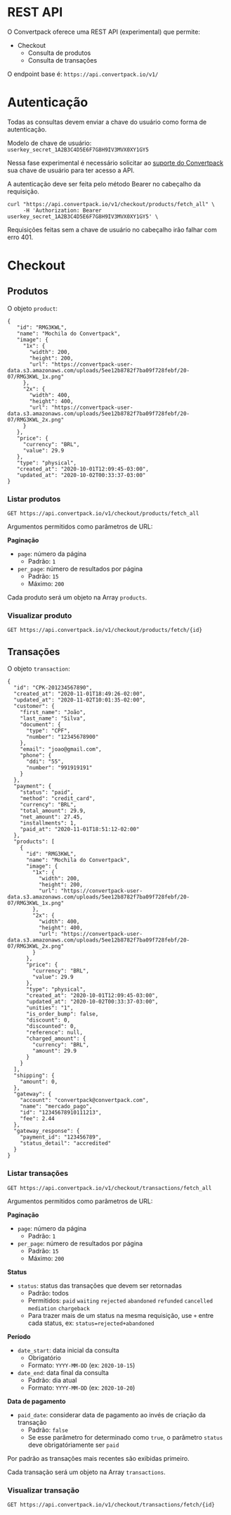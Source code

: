 # REST API

O Convertpack oferece uma REST API (experimental) que permite:

- Checkout
  - Consulta de produtos
  - Consulta de transações
  
O endpoint base é: `https://api.convertpack.io/v1/`

# Autenticação

Todas as consultas devem enviar a chave do usuário como forma de autenticação.

Modelo de chave de usuário: `userkey_secret_1A2B3C4D5E6F7G8H9IV3MVX0XY1GY5`

Nessa fase experimental é necessário solicitar ao [suporte do Convertpack](mailto:support@convertpack.io) sua chave de usuário para ter acesso a API.

A autenticação deve ser feita pelo método Bearer no cabeçalho da requisição.

```
curl "https://api.convertpack.io/v1/checkout/products/fetch_all" \
     -H 'Authorization: Bearer userkey_secret_1A2B3C4D5E6F7G8H9IV3MVX0XY1GY5' \
```

Requisições feitas sem a chave de usuário no cabeçalho irão falhar com erro 401.

# Checkout
## Produtos

O objeto `product`:
```
{
   "id": "RMG3KWL",
   "name": "Mochila do Convertpack",
   "image": {
     "1x": {
       "width": 200,
       "height": 200,
       "url": "https://convertpack-user-data.s3.amazonaws.com/uploads/5ee12b8782f7ba09f728febf/20-07/RMG3KWL_1x.png"
     },
     "2x": {
       "width": 400,
       "height": 400,
       "url": "https://convertpack-user-data.s3.amazonaws.com/uploads/5ee12b8782f7ba09f728febf/20-07/RMG3KWL_2x.png"
     }
   },
   "price": {
     "currency": "BRL",
     "value": 29.9
   },
   "type": "physical",
   "created_at": "2020-10-01T12:09:45-03:00",
   "updated_at": "2020-10-02T00:33:37-03:00"
}
```

### Listar produtos
```
GET https://api.convertpack.io/v1/checkout/products/fetch_all
```

Argumentos permitidos como parâmetros de URL:

**Paginação**
- `page`: número da página
  - Padrão: `1`
- `per_page`: número de resultados por página
  - Padrão: `15`
  - Máximo: `200`

Cada produto será um objeto na Array `products`.

### Visualizar produto
```
GET https://api.convertpack.io/v1/checkout/products/fetch/{id}
```

## Transações

O objeto `transaction`:

```
{
  "id": "CPK-201234567890",
  "created_at": "2020-11-01T18:49:26-02:00",
  "updated_at": "2020-11-02T10:01:35-02:00",
  "customer": {
    "first_name": "João",
    "last_name": "Silva",
    "document": {
      "type": "CPF",
      "number": "12345678900"
    },
    "email": "joao@gmail.com",
    "phone": {
      "ddi": "55",
      "number": "991919191"
    }
  },
  "payment": {
    "status": "paid",
    "method": "credit_card",
    "currency": "BRL",
    "total_amount": 29.9,
    "net_amount": 27.45,
    "installments": 1,
    "paid_at": "2020-11-01T18:51:12-02:00"
  },
  "products": [
    {
      "id": "RMG3KWL",
      "name": "Mochila do Convertpack",
      "image": {
        "1x": {
          "width": 200,
          "height": 200,
          "url": "https://convertpack-user-data.s3.amazonaws.com/uploads/5ee12b8782f7ba09f728febf/20-07/RMG3KWL_1x.png"
        },
        "2x": {
          "width": 400,
          "height": 400,
          "url": "https://convertpack-user-data.s3.amazonaws.com/uploads/5ee12b8782f7ba09f728febf/20-07/RMG3KWL_2x.png"
        }
      },
      "price": {
        "currency": "BRL",
        "value": 29.9
      },
      "type": "physical",
      "created_at": "2020-10-01T12:09:45-03:00",
      "updated_at": "2020-10-02T00:33:37-03:00",
      "unities": "1",
      "is_order_bump": false,
      "discount": 0,
      "discounted": 0,
      "reference": null,
      "charged_amount": {
        "currency": "BRL",
        "amount": 29.9
      }
    }
  ],
  "shipping": {
    "amount": 0,
  },
  "gateway": {
    "account": "convertpack@convertpack.com",
    "name": "mercado_pago",
    "id": "12345678910111213",
    "fee": 2.44
  },
  "gateway_response": {
    "payment_id": "123456789",
    "status_detail": "accredited"
  }
}
```

### Listar transações
```
GET https://api.convertpack.io/v1/checkout/transactions/fetch_all
```

Argumentos permitidos como parâmetros de URL:

**Paginação**
- `page`: número da página
  - Padrão: `1`
- `per_page`: número de resultados por página
  - Padrão: `15`
  - Máximo: `200`

**Status**
- `status`: status das transações que devem ser retornadas
  - Padrão: todos
  - Permitidos: `paid` `waiting` `rejected` `abandoned` `refunded` `cancelled` `mediation` `chargeback`
  - Para trazer mais de um status na mesma requisição, use `+` entre cada status, ex: `status=rejected+abandoned`

**Período**
- `date_start`: data inicial da consulta
  - Obrigatório
  - Formato: `YYYY-MM-DD` (ex: `2020-10-15`)
- `date_end`: data final da consulta
  - Padrão: dia atual
  - Formato: `YYYY-MM-DD` (ex: `2020-10-20`)

**Data de pagamento**
- `paid_date`: considerar data de pagamento ao invés de criação da transação
  - Padrão: `false`
  - Se esse parâmetro for determinado como `true`, o parâmetro `status` deve obrigatóriamente ser `paid`

Por padrão as transações mais recentes são exibidas primeiro.

Cada transação será um objeto na Array `transactions`.

### Visualizar transação
```
GET https://api.convertpack.io/v1/checkout/transactions/fetch/{id}
```
